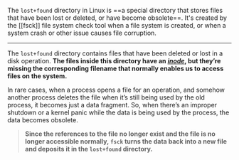 
The `lost+found` directory in Linux is ==a special directory that stores files that have been lost or deleted, or have become obsolete==. It's created by the [[fsck]] file system check tool when a file system is created, or when a system crash or other issue causes file corruption.

---

The `lost+found` directory contains files that have been deleted or lost in a disk operation. **The files inside this directory have an [_inode_](https://man7.org/linux/man-pages/man7/inode.7.html), but they’re missing the corresponding filename that normally enables us to access files on the system.**

In rare cases, when a process opens a file for an operation, and somehow another process deletes the file when it’s still being used by the old process, it becomes just a data fragment. So, when there’s an improper shutdown or a kernel panic while the data is being used by the process, the data becomes obsolete.

> **Since the references to the file no longer exist and the file is no longer accessible normally, `fsck` turns the data back into a new file and deposits it in the `lost+found` directory.**